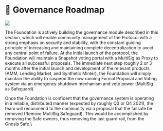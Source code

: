 # 🚦 Governance Roadmap



![](https://lh6.googleusercontent.com/1Bni260Zib5c15IxPtUUO7Y0Hvh\_WhW6lKT0IpQ2u\_kBmEaJEXUwadlQWh-jfJmwTaXJmkpX1Ukf5oQkoanuPC0jolIBfVIqqy42nt0358taixp2Gxj3CfdHj5lTNt85XetIJMZO)

The Foundation is actively building the governance module described in this section, which will enable community management of the Protocol with a strong emphasis on security and stability, with the constant guiding principle of increasing and maintaining complete decentralization to avoid any central point of failure. At the initial launch of the protocol, the Foundation will maintain a Snapshot voting portal with a MultiSig as Proxy to execute all successful proposals. The immediate next step roughly 2 or 3 months after the initial launch and development of the relevant products (AMM, Lending Market, and Synthetic Minter), the Foundation will simply maintain the ability to suspend the now running Formal Proposal and Voting system via an emergency shutdown mechanism and veto power (MultiSig as Safeguard).

Once the Foundation is confident that the governance system is operating in a reliable, distributed manner (expected by roughly Q3 or Q4 2021), the team will recommend to the community via a proposal that the failsafe be removed (Remove MultiSig Safeguard). This would be accomplished by removing the Safe owners, thus removing the last guard rail, from the Gnosis Safe.\
